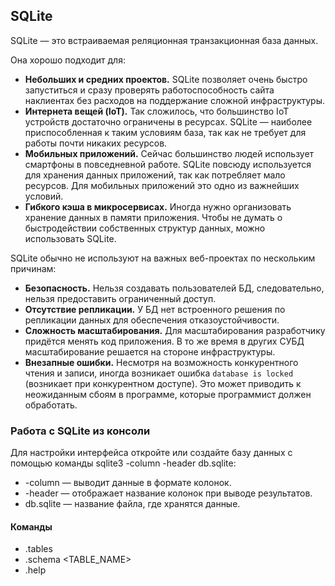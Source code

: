 ## SQLite

SQLite — это встраиваемая реляционная транзакционная база данных.

Она хорошо подходит для:
- **Небольших и средних проектов.** SQLite позволяет очень быстро запуститься и сразу проверять работоспособность сайта наклиентах без расходов на поддержание сложной инфраструктуры.
- **Интернета вещей (IoT).** Так сложилось, что большинство IoT устройств достаточно ограничены в ресурсах. SQLite — наиболее приспособленная к таким условиям база, так как не требует для
работы почти никаких ресурсов.
- **Мобильных приложений.** Сейчас большинство людей использует смартфоны в повседневной работе. SQLite повсюду используется для хранения данных приложений, так как потребляет мало ресурсов. Для мобильных приложений это одно из важнейших условий.
- **Гибкого кэша в микросервисах.** Иногда нужно организовать хранение данных в памяти приложения. Чтобы не думать о быстродействии собственных структур данных, можно использовать SQLite.

SQLite обычно не используют на важных веб-проектах по нескольким
причинам:
- **Безопасность.** Нельзя создавать пользователей БД, следовательно, нельзя предоставить ограниченный доступ.
- **Отсутствие репликации.** У БД нет встроенного решения по репликации данных для обеспечения отказоустойчивости.
- **Сложность масштабирования.** Для масштабирования разработчику придётся менять код приложения. В то же время в
других СУБД масштабирование решается на стороне инфраструктуры.
- **Внезапные ошибки.** Несмотря на возможность конкурентного чтения и записи, иногда возникает ошибка `database is locked` (возникает при конкурентном доступе). Это может приводить к неожиданным сбоям в программе, которые программист должен обработать.


### Работа с SQLite из консоли
Для настройки интерфейса откройте или создайте базу данных с помощью команды sqlite3 -column -header db.sqlite:
- -column — выводит данные в формате колонок.
- -header — отображает название колонок при выводе
результатов.
- db.sqlite — название файла, где хранятся данные.

#### Команды
- .tables
- .schema <TABLE_NAME>
- .help